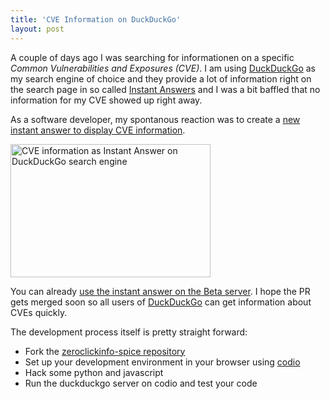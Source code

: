 ```yaml
---
title: 'CVE Information on DuckDuckGo'
layout: post
---
```

A couple of days ago I was searching for informationen on a specific *Common Vulnerabilities and Exposures (CVE)*. I am using [DuckDuckGo][2] as my search engine of choice and they provide a lot of information right on the search page in so called [Instant Answers][3] and I was a bit baffled that no information for my CVE showed up right away.

As a software developer, my spontanous reaction was to create a [new instant answer to display CVE information][1].

<a data-flickr-embed="true"  href="https://www.flickr.com/photos/cringe/25715574934/in/dateposted/" title="CVE information as Instant Answer on DuckDuckGo search engine"><img src="https://farm2.staticflickr.com/1477/25715574934_1538ca9874_n.jpg" width="320" height="213" alt="CVE information as Instant Answer on DuckDuckGo search engine"></a><script async src="//embedr.flickr.com/assets/client-code.js" charset="utf-8"></script>

You can already [use the instant answer on the Beta server][1]. I hope the PR gets merged soon so all users of [DuckDuckGo][2] can get information about CVEs quickly.

The development process itself is pretty straight forward:

* Fork the [zeroclickinfo-spice repository][4]
* Set up your development environment in your browser using [codio][5]
* Hack some python and javascript
* Run the duckduckgo server on codio and test your code

[0]: https://github.com/duckduckgo/zeroclickinfo-spice/pull/2597
[1]: https://beta.duckduckgo.com/?q=cve-2009-0355&ia=answer
[2]: https://ddg.gg/
[3]: https://duck.co/ia
[4]: https://github.com/duckduckgo/zeroclickinfo-spice
[5]: https://codio.com/
